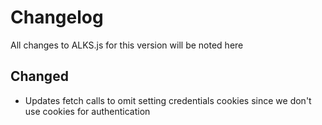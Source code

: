 # Changelog
All changes to ALKS.js for this version will be noted here

## Changed
- Updates fetch calls to omit setting credentials cookies since we don't use cookies for authentication

